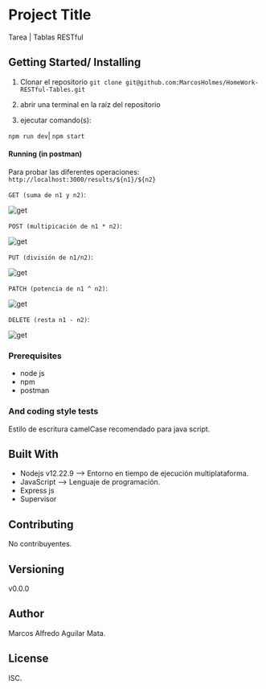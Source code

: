# Project Title

Tarea | Tablas RESTful

## Getting Started/ Installing

1. Clonar el repositorio
  `git clone git@github.com:MarcosHolmes/HomeWork-RESTful-Tables.git`

3. abrir una terminal en la raíz del repositorio
   
4. ejecutar comando(s):
   
  `npm run dev`| `npm start`

  #### Running (in postman)

  Para probar las diferentes operaciones:
  `http://localhost:3000/results/${n1}/${n2}`
  
  `GET (suma de n1 y n2)`:
  
  ![get](./assets/GET.png)

  `POST (multipicación de n1 * n2)`:
  
  ![get](./assets/POST.png)
  
  `PUT (división de n1/n2)`:
  
  ![get](./assets/PUT.png)
  
  `PATCH (potencia de n1 ^ n2)`:
  
  ![get](./assets/PATCH.png)
  
  `DELETE (resta n1 - n2)`:
  
  ![get](./assets/DELETE.png)

### Prerequisites

* node js
* npm
* postman

### And coding style tests

Estilo de escritura camelCase recomendado para java script.

## Built With

* Nodejs v12.22.9 --> Entorno en tiempo de ejecución multiplataforma.
* JavaScript --> Lenguaje de programación.
* Express js
* Supervisor

## Contributing

No contribuyentes.

## Versioning

v0.0.0

## Author

Marcos Alfredo Aguilar Mata.

## License

ISC.


